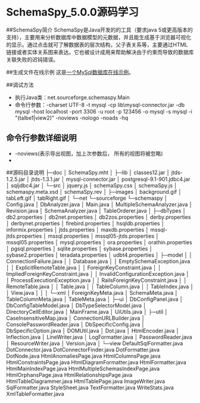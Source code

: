 # SchemaSpy_5.0.0源码学习

##SchemaSpy简介
SchemaSpy是Java开发的的工具（要求java 5或更高版本的支持），主要用来分析数据库中数据模型的元数据，并且能生成基于浏览器可视化的显示。通过点击就可了解数据表的层次结构，父子表关系等，主要通过HTML 链接或者实体关系图来表达。它也被设计成用来帮助解决由于约束而导致的数据库关联失败的迟钝错误。

##生成文件在线示例
这是[一个MySql数据库在线示例](http://sql.suyuening.cn "一个MySql数据库在线示例")。

##调试方法

- 执行Java类：net.sourceforge.schemaspy.Main
- 命令行参数：-charset UTF-8 -t mysql -cp lib\mysql-connector.jar -db mysql  -host localhost -port 3306 -u root -p 123456 -o mysql -s mysql  -i "(talbe1|view2)" -noviews -nologo -noads -hq 

## 命令行参数详细说明
- -noviews(表示导出视图，加上次参数后， 所有的视图将被忽略)
- 
##源码目录说明
    ├─doc
    │      SchemaSpy.mht
    │
    ├─lib
    │      classes12.jar
    │      jtds-1.2.5.jar
    │      jtds-1.3.1.jar
    │      mysql-connector.jar
    │      postgresql-9.1-901.jdbc4.jar
    │      sqljdbc4.jar
    │
    └─src
        │  jquery.js
        │  schemaSpy.css
        │  schemaSpy.js
        │  schemaspy.meta.xsd
        │  schemaSpy.rev
        │
        ├─images
        │      background.gif
        │      tabLeft.gif
        │      tabRight.gif
        │
        └─net
            └─sourceforge
                └─schemaspy
                    │  Config.java
                    │  DbAnalyzer.java
                    │  Main.java
                    │  MultipleSchemaAnalyzer.java
                    │  Revision.java
                    │  SchemaAnalyzer.java
                    │  TableOrderer.java
                    │
                    ├─dbTypes
                    │      db2.properties
                    │      db2net.properties
                    │      db2zos.properties
                    │      derby.properties
                    │      derbynet.properties
                    │      firebird.properties
                    │      hsqldb.properties
                    │      informix.properties
                    │      jtds.properties
                    │      maxdb.properties
                    │      mssql-jtds.properties
                    │      mssql.properties
                    │      mssql05-jtds.properties
                    │      mssql05.properties
                    │      mysql.properties
                    │      ora.properties
                    │      orathin.properties
                    │      pgsql.properties
                    │      sqlite.properties
                    │      sybase.properties
                    │      sybase2.properties
                    │      teradata.properties
                    │      udbt4.properties
                    │
                    ├─model
                    │  │  ConnectionFailure.java
                    │  │  Database.java
                    │  │  EmptySchemaException.java
                    │  │  ExplicitRemoteTable.java
                    │  │  ForeignKeyConstraint.java
                    │  │  ImpliedForeignKeyConstraint.java
                    │  │  InvalidConfigurationException.java
                    │  │  ProcessExecutionException.java
                    │  │  RailsForeignKeyConstraint.java
                    │  │  RemoteTable.java
                    │  │  Table.java
                    │  │  TableColumn.java
                    │  │  TableIndex.java
                    │  │  View.java
                    │  │
                    │  └─xml
                    │          ForeignKeyMeta.java
                    │          SchemaMeta.java
                    │          TableColumnMeta.java
                    │          TableMeta.java
                    │
                    ├─ui
                    │      DbConfigPanel.java
                    │      DbConfigTableModel.java
                    │      DbTypeSelectorModel.java
                    │      DirectoryCellEditor.java
                    │      MainFrame.java
                    │      UiUtils.java
                    │
                    ├─util
                    │      CaseInsensitiveMap.java
                    │      ConnectionURLBuilder.java
                    │      ConsolePasswordReader.java
                    │      DbSpecificConfig.java
                    │      DbSpecificOption.java
                    │      DOMUtil.java
                    │      Dot.java
                    │      HtmlEncoder.java
                    │      Inflection.java
                    │      LineWriter.java
                    │      LogFormatter.java
                    │      PasswordReader.java
                    │      ResourceWriter.java
                    │      Version.java
                    │
                    └─view
                            DefaultSqlFormatter.java
                            DotConnector.java
                            DotConnectorFinder.java
                            DotFormatter.java
                            DotNode.java
                            HtmlAnomaliesPage.java
                            HtmlColumnsPage.java
                            HtmlConstraintsPage.java
                            HtmlDiagramFormatter.java
                            HtmlFormatter.java
                            HtmlMainIndexPage.java
                            HtmlMultipleSchemasIndexPage.java
                            HtmlOrphansPage.java
                            HtmlRelationshipsPage.java
                            HtmlTableDiagrammer.java
                            HtmlTablePage.java
                            ImageWriter.java
                            SqlFormatter.java
                            StyleSheet.java
                            TextFormatter.java
                            WriteStats.java
                            XmlTableFormatter.java
